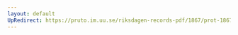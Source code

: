 ```yaml
---
layout: default
UpRedirect: https://pruto.im.uu.se/riksdagen-records-pdf/1867/prot-1867--ak--330/prot-1867--ak--330_048.pdf
---
```

